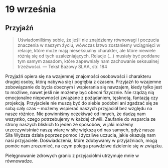 
# 19 września

## Przyjaźń

> Uświadomiliśmy sobie, że jeśli nie znajdziemy równowagi i poczucia znaczenia w naszym życiu, wówczas łatwo zostaniemy wciągnięci w relacje, które może mają nieseksualny charakter, ale które niewiele różnią się od tych uzależniających. Relacje (...) musiały być poddane tym samym zasadom, które zapewniały nam zachowanie seksualnej trzeźwości. — Tekst Bazowy SLAA, str. 184

Przyjaźń opiera się na wzajemnej znajomości osobowości i charakteru drugiej osoby, którą nabywa się i pogłębia z czasem. Przyjaźń to wzajemne zobowiązanie do bycia obecnym i wspierania się nawzajem, kiedy tylko jest to możliwe, nawet jeśli nie możemy być obecni fizycznie. Nie rządzą nią emocjonalne niepewności związane z pożądaniem, tęsknotą, fantazją czy projekcją. Przyjaciele nie muszą być do siebie podobni ani zgadzać się ze sobą cały czas – możemy wspierać naszych przyjaciół bez względu na nasze różnice. Nie powinniśmy oczekiwać od innych, że dadzą nam wszystko, czego potrzebujemy w każdej chwili. Zaufanie do wsparcia ze strony naszych bliskich to jeden ze sposobów, w jaki możemy urzeczywistniać naszą wiarę w siłę większą od nas samych, gdyż nasza Siła Wyższa działa poprzez pomoc i życzliwe uczucia, jakie okazują nam nasi przyjaciele. Doświadczenia, które zdobywamy w przyjaźniach, mogą pomóc nam zrozumieć, na czym polega prawdziwe dzielenie się w związku.

Pielęgnowanie zdrowych granic z przyjaciółmi utrzymuje mnie w równowadze.
